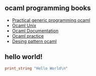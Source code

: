 ## ocaml programming books

- [Practical generic programming ocaml](https://theswissbay.ch/pdf/Gentoomen%20Library/Programming/Ocaml/Practical%20Generic%20Programming%20in%20Ocaml.pdf)
- [Ocaml Unix](https://theswissbay.ch/pdf/Gentoomen%20Library/Programming/Ocaml/Ocaml%20Unix.pdf)
- [Ocaml Documentation](https://theswissbay.ch/pdf/Gentoomen%20Library/Programming/Ocaml/Ocaml%20Documentation.pdf)
- [Ocaml practice](https://theswissbay.ch/pdf/Gentoomen%20Library/Programming/Ocaml/OCaml%20Practice.pdf)
- [Desing pattern ocaml](https://theswissbay.ch/pdf/Gentoomen%20Library/Programming/Ocaml/Design%20Patterns%20in%20Ocaml.pdf)

## hello world!

```ml
print_string "Hello World\n"
```
